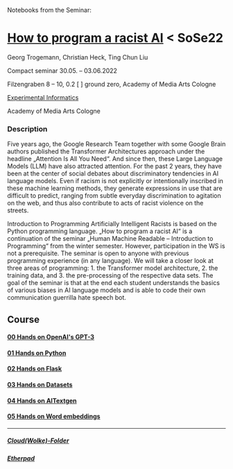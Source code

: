 Notebooks from the Seminar:

# [How to program a racist AI](https://ground-zero.khm.de/portfolio/seminar-how-to-program-a-racist-ai/) < SoSe22 








Georg Trogemann, Christian Heck, Ting Chun Liu

Compact seminar 30.05. – 03.06.2022 

Filzengraben 8 – 10, 0.2 [ ] ground zero, Academy of Media Arts Cologne

[Experimental Informatics](https://en.khm.de/exMedia_experimentelle_informatik/)

Academy of Media Arts Cologne

### Description

Five years ago, the Google Research Team together with some Google Brain authors published the Transformer Architectures approach under the headline „Attention Is All You Need“. And since then, these Large Language Models (LLM) have also attracted attention. For the past 2 years, they have been at the center of social debates about discriminatory tendencies in AI language models. Even if racism is not explicitly or intentionally inscribed in these machine learning methods, they generate expressions in use that are difficult to predict, ranging from subtle everyday discrimination to agitation on the web, and thus also contribute to acts of racist violence on the streets.

Introduction to Programming Artificially Intelligent Racists is based on the Python programming language. „How to program a racist AI“ is a continuation of the seminar „Human Machine Readable – Introduction to Programming“ from the winter semester. However, participation in the WS is not a prerequisite. The seminar is open to anyone with previous programming experience (in any language). We will take a closer look at three areas of programming: 1. the Transformer model architecture, 2. the training data, and 3. the pre-processing of the respective data sets. The goal of the seminar is that at the end each student understands the basics of various biases in AI language models and is able to code their own communication guerrilla hate speech bot.



## Course

#### [00 Hands on OpenAI's GPT-3](https://github.com/experimental-informatics/How-to-program-a-racist-AI/tree/master/00-Prompting)

#### [01 Hands on Python](https://github.com/experimental-informatics/How-to-program-a-racist-AI/tree/master/01-python_review)

#### [02 Hands on Flask](https://github.com/experimental-informatics/How-to-program-a-racist-AI/tree/master/02-flask)

#### [03 Hands on Datasets](https://github.com/experimental-informatics/How-to-program-a-racist-AI/tree/master/03-text-preprocessing_on-datasets)

#### [04 Hands on AITextgen](https://github.com/experimental-informatics/How-to-program-a-racist-AI/tree/master/04-aitextgen)

#### [05 Hands on Word embeddings](https://github.com/experimental-informatics/How-to-program-a-racist-AI/tree/master/05-embeddings)

---

##### [Cloud(Wolke)-Folder](https://wolke.khm.de/index.php/f/3609997)

##### [Etherpad](https://pads.fiff.de/p/linkss)
